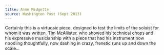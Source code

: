 ```yaml
---
title: Anne Midgette
source: Washington Post (Sept 2013)
---
```

Certainly this is a virtuosic piece, designed to test the limits of the soloist for whom it was written, Tim McAllister, who showed his technical chops and his expressive musicianship with a piece that had his instrument now noodling thoughtfully, now dashing in crazy, frenetic runs up and down the scale...
